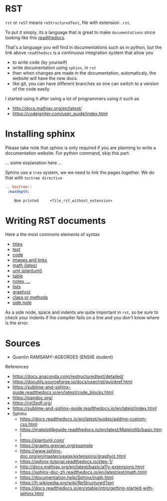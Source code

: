 # RST

`rst` or `reST` means ``reStructuredText``, file with
extension ``.rst``.

To put it simply, its a language that is great to make
``documentations`` since 
looking like this [readthedocs](https://docs.readthedocs.io/en/stable/index.html).

That's a language you will find in documentations
such as in python, but the link above ``readthedocs``
is a continuous integration system that allow you

* to write code (by yourself)
* write documentation using `sphinx`, in ``rst``
* then when changes are made in the documentation,
automaticaly, the website will have the new docs.
* like git, you can have different branches so
one can switch to a version of the code easily
  
I started using it after seing a lot of programmers
using it such as

* <http://docs.mathjax.org/en/latest/>
* <https://codeigniter.com/user_guide/index.html>

# Installing sphinx

Please take note that sphinx is only required
if you are planning to write a documentation website.
For python command, skip this part.

... some explanation here ...

Sphinx use a ``tree`` system, we we need to link
the pages together. We do that with ``toctree directive``

```rest
.. toctree::
 :maxdepth:

    Nom printed     <file_rst_without_extension>
```

# Writing RST documents

Here a the most commons elements of syntax

* [titles](syntax/titles.md)
* [text](syntax/text.md)
* [code](syntax/code.md)
* [images and links](syntax/images-and-links.md)
* [math (latex)](syntax/math.md)
* [uml (plantuml)](syntax/uml.md)
* [table](syntax/table.md)
* [notes, ...](syntax/special.md)
* [lists](syntax/lists.md)
* [graphviz](syntax/graphviz.md)
* [class or methods](syntax/class-or-methods.md)
* [side note](syntax/side-note.md)

As a side node, space and indents are quite important
in ``rst``, so be sure to check your indents if the compiler
fails on a line and you don't know where is the error.

# Sources

* Quentin RAMSAMY–AGEORGES (ENSIIE student)

References
* <https://docs.anaconda.com/restructuredtext/detailed/>
* <https://docutils.sourceforge.io/docs/user/rst/quickref.html>
* <https://sublime-and-sphinx-guide.readthedocs.io/en/latest/code_blocks.html>
* <https://pandoc.org/>
* <https://rst2pdf.org/>
* <https://sublime-and-sphinx-guide.readthedocs.io/en/latest/index.html>
* Sphinx
    * <https://docs.readthedocs.io/en/latest/guides/adding-custom-css.html>
    * <https://matplotlibguide.readthedocs.io/en/latest/Matplotlib/basic.html>
    * <https://plantuml.com/>
    * <https://graphs.grevian.org/example>
    * <https://www.sphinx-doc.org/en/master/usage/extensions/graphviz.html>
    * <https://sphinx-tutorial.readthedocs.io/step-1/>
    * <http://docs.mathjax.org/en/latest/basic/a11y-extensions.html>
    * <https://sphinx-doc-zh.readthedocs.io/en/latest/ext/math.html>
    * <https://documentation.help/Sphinx/math.html>
    * <https://fr.wikipedia.org/wiki/ReStructuredText>
    * <https://docs.readthedocs.io/en/stable/intro/getting-started-with-sphinx.html>
